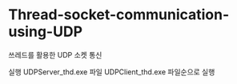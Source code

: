 # Thread-socket-communication-using-UDP
쓰레드를 활용한 UDP 소켓 통신

실행
UDPServer_thd.exe 파일
UDPClient_thd.exe 파일순으로 실행
